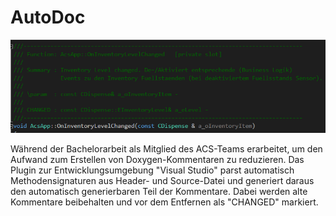 # AutoDoc
<img src="AutoDoc_Kommentar.png" alt="AutoDoc-Kommentar">

Während der Bachelorarbeit als Mitglied des ACS-Teams erarbeitet, um den Aufwand zum Erstellen von Doxygen-Kommentaren zu reduzieren. 
Das Plugin zur Entwicklungsumgebung "Visual Studio" parst automatisch Methodensignaturen aus Header- und Source-Datei und generiert daraus 
den automatisch generierbaren Teil der Kommentare. Dabei werden alte Kommentare beibehalten und vor dem Entfernen als "CHANGED" markiert.
